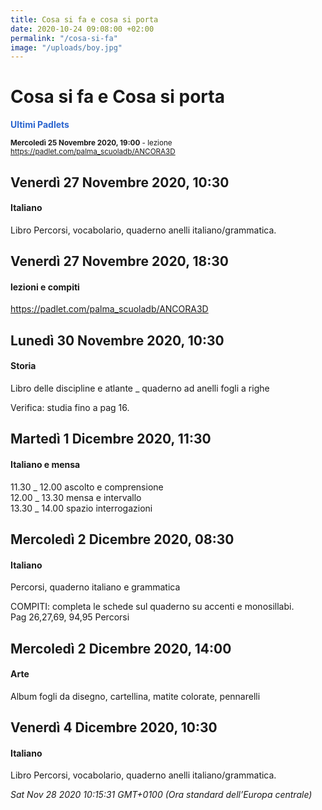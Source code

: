 ```yaml
---
title: Cosa si fa e cosa si porta
date: 2020-10-24 09:08:00 +02:00
permalink: "/cosa-si-fa"
image: "/uploads/boy.jpg"
---
```


# Cosa si fa e Cosa si porta
<span style="color:#2B65CF">__Ultimi Padlets__</span> 

<sup>__Mercoledì 25 Novembre 2020, 19:00__ - lezione
<a href="https://padlet.com/palma_scuoladb/ANCORA3D" id="ow994" __is_owner="true">https://padlet.com/palma_scuoladb/ANCORA3D</a>  </sup>

## Venerdì 27 Novembre 2020, 10:30
#### Italiano
Libro Percorsi, vocabolario, quaderno anelli italiano/grammatica.  
## Venerdì 27 Novembre 2020, 18:30
#### lezioni e compiti
<a href="https://padlet.com/palma_scuoladb/ANCORA3D" id="ow541" __is_owner="true">https://padlet.com/palma_scuoladb/ANCORA3D</a>  
## Lunedì 30 Novembre 2020, 10:30
#### Storia
Libro delle discipline e atlante _ quaderno ad anelli fogli a righe  
  
Verifica: studia fino a pag 16.  
## Martedì 1 Dicembre 2020, 11:30
#### Italiano e mensa
11.30 _ 12.00 ascolto e comprensione   
12.00 _ 13.30 mensa e intervallo  
13.30 _ 14.00 spazio interrogazioni  
## Mercoledì 2 Dicembre 2020, 08:30
#### Italiano
Percorsi, quaderno italiano e grammatica  
  
COMPITI: completa le schede sul quaderno su accenti e monosillabi.  
Pag 26,27,69, 94,95 Percorsi  
## Mercoledì 2 Dicembre 2020, 14:00
#### Arte
Album fogli da disegno, cartellina, matite colorate, pennarelli  
## Venerdì 4 Dicembre 2020, 10:30
#### Italiano
Libro Percorsi, vocabolario, quaderno anelli italiano/grammatica.  

_Sat Nov 28 2020 10:15:31 GMT+0100 (Ora standard dell’Europa centrale)_